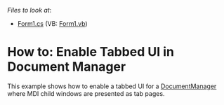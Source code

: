 <!-- default file list -->
*Files to look at*:

* [Form1.cs](./CS/DocumentManager_TabbedUI/Form1.cs) (VB: [Form1.vb](./VB/DocumentManager_TabbedUI/Form1.vb))
<!-- default file list end -->
# How to: Enable Tabbed UI in Document Manager


<p>This example shows how to enable a tabbed UI for a <a href="https://docs.devexpress.com/WindowsForms/DevExpress.XtraBars.Docking2010.DocumentManager">DocumentManager</a> where MDI child windows are  presented as tab pages.</p>

<br/>


